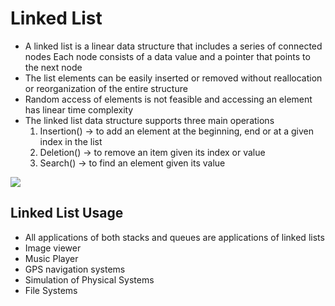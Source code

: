 # Linked List

<ul>
    <li> A linked list is a linear data structure that includes a series of connected nodes
         Each node consists of a data value and a pointer that points to the next node</li>
    <li> The list elements can be easily inserted or removed without reallocation or reorganization of the entire structure</li>
    <li> Random access of elements is not feasible and accessing an element has linear time complexity</li>
    <li>
     The linked list data structure supports three main operations
        <ol>
            <li> Insertion() -> to add an element at the beginning, end or at a given index in the list</li>
            <li> Deletion() -> to remove an item given its index or value</li>
            <li> Search() -> to find an element given its value</li>
        </ol>
    </li>
</ul>


<img src="https://cdn.programiz.com/sites/tutorial2program/files/linked-list-concept.png">


## Linked List Usage

<ul>
    <li>All applications of both stacks and queues are applications of linked lists</li>
    <li>Image viewer</li>
    <li>Music Player</li>
    <li>GPS navigation systems</li>
    <li>Simulation of Physical Systems</li>
    <li>File Systems</li>
</ul>